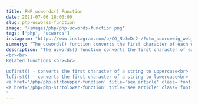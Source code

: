 ```yaml
---
title: PHP ucwords() Function
date: 2021-07-06 18:00:00
slug: php-ucwords-function
image: '/images/php/php-ucwords-function.png'
tags: ['php', 'ucwords']
instagram: "https://www.instagram.com/p/CQ_Nb3mDr2-/?utm_source=ig_web_copy_link"
summery: "The ucwords() function converts the first character of each word in a string to uppercase."
description: "The ucwords() function converts the first character of each word in a string to uppercase.
<br><br>
Related functions:<br><br>

ucfirst() - converts the first character of a string to uppercase<br>
lcfirst() - converts the first character of a string to lowercase<br>
<a href='/php/php-strtoupper-function' title='see article' class='font-normal'> strtoupper() </a> - converts a string to uppercase<br>
<a href='/php/php-strtolower-function' title='see article' class='font-normal'> strtolower() </a> - converts a string to lowercase<br>
"
---
```

